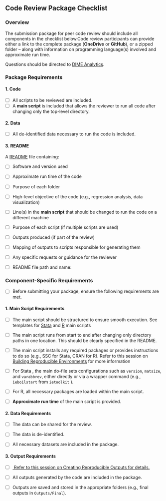 ## Code Review Package Checklist



### **Overview**

The submission package for peer code review should include all components in the checklist below.Code review participants can provide either a link to the complete package (**OneDrive** or **GitHub**), or a zipped folder – along with information on programming language(s) involved and approximate run time.  

 Questions should be directed to [DIME Analytics](mailto:dimeanalytics@worldbank.org).



### **Package Requirements**

#### 1. **Code**
- [ ] All scripts to be reviewed are included.  
- [ ] A **main script** is included that allows the reviewer to run all code after changing only the top-level directory.

#### 2. **Data**
- [ ] All de-identified data necessary to run the code is included.

#### 3. **README**
A [README](https://github.com/worldbank/wb-reproducible-research-repository/blob/main/resources/README_Template.md) file containing:

- [ ] Software and version used  
- [ ] Approximate run time of the code  
- [ ] Purpose of each folder  
- [ ] High-level objective of the code (e.g., regression analysis, data visualization)  
- [ ] Line(s) in the **main script** that should be changed to run the code on a different machine  
- [ ] Purpose of each script (if multiple scripts are used)  
- [ ] Outputs produced (if part of the review)  
- [ ] Mapping of outputs to scripts responsible for generating them  
- [ ] Any specific requests or guidance for the reviewer
- [ ] README file path and name:




### **Component-Specific Requirements**

- [ ] Before submitting your package, ensure the following requirements are met.

#### 1. **Main Script Requirements**
- [ ] The main script should be structured to ensure smooth execution. See templates for [Stata](https://github.com/worldbank/wb-reproducible-research-repository/blob/main/resources/main.do) and [R](https://github.com/worldbank/wb-reproducible-research-repository/blob/main/resources/main.R)
 main scripts
- [ ] The main script runs from start to end after changing only directory paths in one location.  This should be clearly specified in the README.  
- [ ] The main script installs any required packages or provides instructions to do so (e.g., SSC for Stata, CRAN for R).  Refer to this session on [Building Reproducible Environments](https://osf.io/q7rjt) for more information 
- [ ] For Stata , the main do-file sets configurations such as `version`, `matsize`, and `varabbrev`, either directly or via a wrapper command  (e.g., `ieboilstart` from `ietoolkit` ).  
- [ ] For R, all necessary packages are loaded within the main script.  
- [ ] **Approximate run time** of the main script is provided.



#### 2. **Data Requirements**
- [ ] The data can be shared for the review.  
- [ ] The data  is de-identified.  
- [ ] All necessary datasets are included in the package.



#### 3. **Output Requirements**
- [ ] [ Refer to this session on Creating Reproducible Outputs for details.](https://osf.io/ezmsb)
- [ ] All outputs generated by the code are included in the package.  
- [ ] Outputs are saved and stored in the appropriate folders (e.g., final outputs in `Outputs/Final`).



